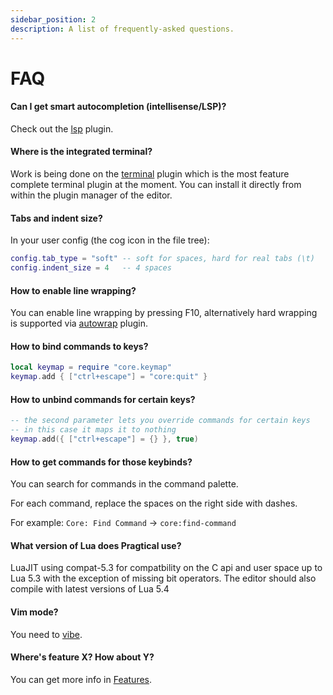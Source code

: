 ```yaml
---
sidebar_position: 2
description: A list of frequently-asked questions.
---
```


# FAQ

#### Can I get smart autocompletion (intellisense/LSP)?

Check out the [lsp] plugin.

#### Where is the integrated terminal?

Work is being done on the [terminal] plugin which is the most feature complete
terminal plugin at the moment. You can install it directly from within
the plugin manager of the editor.

#### Tabs and indent size?

In your user config (the cog icon in the file tree):

```lua
config.tab_type = "soft" -- soft for spaces, hard for real tabs (\t)
config.indent_size = 4   -- 4 spaces
```

#### How to enable line wrapping?

You can enable line wrapping by pressing F10, alternatively hard wrapping is
supported via [autowrap] plugin.

#### How to bind commands to keys?

```lua
local keymap = require "core.keymap"
keymap.add { ["ctrl+escape"] = "core:quit" }
```

#### How to unbind commands for certain keys?

```lua
-- the second parameter lets you override commands for certain keys
-- in this case it maps it to nothing
keymap.add({ ["ctrl+escape"] = {} }, true)
```

#### How to get commands for those keybinds?

You can search for commands in the command palette.

For each command, replace the spaces on the right side with dashes.

For example: `Core: Find Command` → `core:find-command`

#### What version of Lua does Pragtical use?

LuaJIT using compat-5.3 for compatbility on the C api and user space
up to Lua 5.3 with the exception of missing bit operators. The editor
should also compile with latest versions of Lua 5.4

#### Vim mode?

You need to [vibe].

#### Where's feature X? How about Y?

You can get more info in [Features].


[lsp]:                  https://github.com/pragtical/lsp
[terminal]:             https://github.com/pragtical/terminal
[autowrap]:             https://github.com/pragtical/plugins/blob/master/plugins/autowrap.lua?raw=1
[vibe]:                 https://github.com/eugenpt/lite-xl-vibe
[plugin repository]:    https://github.com/pragtical/plugins
[align_carets]:         https://github.com/pragtical/plugins/blob/master/plugins/align_carets.lua?raw=1
[autoinsert]:           https://github.com/pragtical/plugins/blob/master/plugins/autoinsert.lua?raw=1
[autosave]:             https://github.com/pragtical/plugins/blob/master/plugins/autosave.lua?raw=1
[bracketmatch]:         https://github.com/pragtical/plugins/blob/master/plugins/bracketmatch.lua?raw=1
[editorconfig]:         https://github.com/pragtical/plugins/blob/master/plugins/editorconfig
[ephemeral_tabs]:       https://github.com/pragtical/plugins/blob/master/plugins/ephemeral_tabs.lua?raw=1
[fontconfig]:           https://github.com/pragtical/plugins/blob/master/plugins/fontconfig.lua?raw=1
[gitdiff_highlight]:    https://github.com/vincens2005/lite-xl-gitdiff-highlight
[indentguide]:          https://github.com/pragtical/plugins/blob/master/plugins/indentguide.lua?raw=1
[lint+]:                https://github.com/liquid600pgm/lintplus
[litepresence]:         https://github.com/TorchedSammy/Litepresence
[selectionhighlight]:   https://github.com/pragtical/plugins/blob/master/plugins/selectionhighlight.lua?raw=1
[Features]:             /about/features

